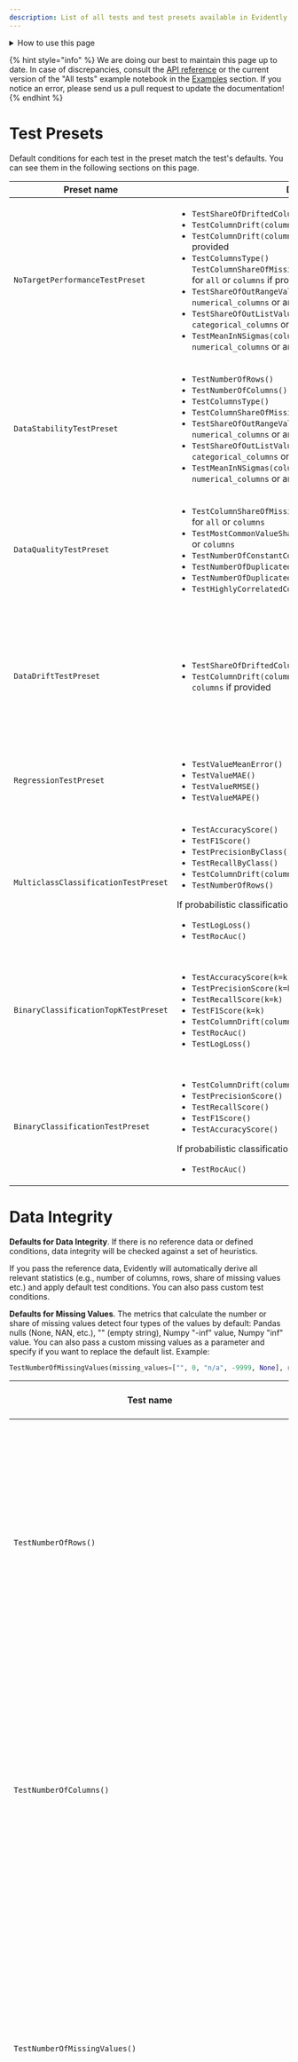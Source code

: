 ```yaml
---
description: List of all tests and test presets available in Evidently.
---
```


<details>

<summary>How to use this page</summary>
 
This is a reference page that helps quickly see all the tests and test presets available in the library, and their parameters. 

We organize the tests into logical groups, e.g. Data Quality, Data Integrity, Regression, etc. You can use the menu on the right to navigate the sections.
 
Note that these groups do not match the presets with the same name, e.g., there are more Data Quality tests below than in the `DataQualityTestPreset`. You can use this reference page to discover additional tests to include in your custom test suite.

# How to read the tables

* **Name**: the name of an individual test or preset.  
* **Description**: plain text explanation of the test, or the contents of the preset. For tests, we specify whether it applies to the whole dataset or individual columns.
* **Parameters**: required and optional parameters for the test or test preset. 
  * Required parameters are necessary to for calculations, e.g. a column name for a column-level test.
  * Optional parameters modify how the underlying metric is calculated, e.g. which statistical test or correlation method is used.
  * *Test condition parameters* help set the conditions (e.g. equal, not equal, greater than, etc.) that define the expectations from the test output. If the condition is violated, the test returns a fail. Here you can see the complete list of the [standard condition parameteres](../tests-and-reports/run-tests.md#available-parameters). They apply to most of the tests, and are optional.
* **Default tests condition**: test conditions that apply if you do not set a custom сondition. 
  * With reference: the test conditions that apply when you pass a reference dataset and Evidently can derive expectations from it. 
  * No reference: the test conditions that apply if you do not provide the reference. They are based on heuristics.
 
**Test visualizations**. Each test also includes a default render. If you want to see the visualization, navigate to the [example notebooks](../get-started/examples.md) and run the notebook with all metrics or with all tests and test presets.
</details>

{% hint style="info" %} 
We are doing our best to maintain this page up to date. In case of discrepancies, consult the [API reference](https://docs.evidentlyai.com/reference/api-reference) or the current version of the "All tests" example notebook in the [Examples](../get-started/examples.md) section. If you notice an error, please send us a pull request to update the documentation! 
{% endhint %}

# Test Presets

Default conditions for each test in the preset match the test's defaults. You can see them in the following sections on this page.

| Preset name | Description | Parameters |
|---|---|---|
| `NoTargetPerformanceTestPreset` |<ul><li> `TestShareOfDriftedColumns()`</li><li>`TestColumnDrift(column_name=prediction)`</li><li>`TestColumnDrift(column_name=column_name)` for `сolumns` if provided </li><li>`TestColumnsType()`<br>`TestColumnShareOfMissingValuest(column_name=column_name)` for `all` or `сolumns` if provided </li><li>`TestShareOfOutRangeValues(column_name=column_name)` for all `numerical_columns` or among `columns` if provided</li><li>`TestShareOfOutListValues(column_name=column_name)` for all `categorical_columns` or among `columns` if provided</li><li>`TestMeanInNSigmas(column_name=column_name, n=2)` for all `numerical_columns` or among `columns` if provided </li></ul>| **Optional**:<ul><li>`columns`</li><li>`stattest`</li><li>`cat_stattest`</li><li>`num_stattest`</li><li>`per_column_stattest`</li><li>`stattest_threshold`</li><li>`cat_stattest_threshold`</li><li>`num_stattest_threshold`</li><li>`per_column_stattest_threshold`</li><li>`drift_share`</li></ul>. [How to set data drift parameters](../customization/options-for-statistical-tests.md).|
| `DataStabilityTestPreset`| <ul><li>`TestNumberOfRows()`</li><li>`TestNumberOfColumns()`</li><li>`TestColumnsType()`</li><li>`TestColumnShareOfMissingValues()`</li><li>`TestShareOfOutRangeValues(column_name=column_name)` for all `numerical_columns` or among `columns` if provided</li><li>`TestShareOfOutListValues(column_name=column_name)` for all `categorical_columns` or among `columns` if provided</li><li>`TestMeanInNSigmas(column_name=column_name, n=2)` for all `numerical_columns` or among `columns` if provided </li></ul>| **Optional**:<ul><li>`columns`</li></ul> |
| `DataQualityTestPreset` | <ul><li>`TestColumnShareOfMissingValues(column_name=column_name)` for `all` or `columns` </li><li>`TestMostCommonValueShare(column_name=column_name)` for `all` or `columns`</li><li>`TestNumberOfConstantColumns()`</li><li>`TestNumberOfDuplicatedColumns()`</li><li>`TestNumberOfDuplicatedRows()`</li><li>`TestHighlyCorrelatedColumns()`</li></ul>| **Optional:**<ul><li>`columns`</li></ul> |
| `DataDriftTestPreset` | <ul><li>`TestShareOfDriftedColumns()`</li><li>`TestColumnDrift(column_name=column_name)` for `all` or `сolumns` if provided </li></ul> | **Optional**:<ul><li>`columns`</li><li>`stattest`</li><li>`cat_stattest`</li><li>`num_stattest`</li><li>`per_column_stattest`</li><li>`stattest_threshold`</li><li>`cat_stattest_threshold`</li><li>`num_stattest_threshold`</li><li>`per_column_stattest_threshold`</li></ul>[How to set data drift parameters](../customization/options-for-statistical-tests.md). |
| `RegressionTestPreset` | <ul><li>`TestValueMeanError()`</li><li>`TestValueMAE()`</li><li>`TestValueRMSE()`</li><li>`TestValueMAPE()`</li></ul> | N/A |
| `MulticlassClassificationTestPreset` | <ul><li>`TestAccuracyScore()`</li><li>`TestF1Score()`</li><li>`TestPrecisionByClass()`</li><li>`TestRecallByClass()`</li><li>`TestColumnDrift(column_name=target)`</li><li>`TestNumberOfRows()`</li></ul>If probabilistic classification, also: <ul><li>`TestLogLoss()`</li><li>`TestRocAuc()`</li></ul>| **Optional**:<ul><li>`stattest`</li><li>`stattest_threshold`</li></ul> [How to set data drift parameters](../customization/options-for-statistical-tests.md).  |
| `BinaryClassificationTopKTestPreset` | <ul><li>`TestAccuracyScore(k=k)`</li><li>`TestPrecisionScore(k=k)`</li><li>`TestRecallScore(k=k)`</li><li>`TestF1Score(k=k)`</li><li>`TestColumnDrift(column_name=target)`</li><li>`TestRocAuc()`</li><li>`TestLogLoss()`</li></ul> |**Required**:<ul><li>`k`</li></ul>**Optional**:<ul><li>`stattest`</li><li>`stattest_threshold`</li><li>`probas_threshold`</li></ul> [How to set data drift parameters](../customization/options-for-statistical-tests.md). |
| `BinaryClassificationTestPreset` | <ul><li>`TestColumnDrift(column_name=target)`</li><li>`TestPrecisionScore()`</li><li>`TestRecallScore()`</li><li>`TestF1Score()`</li><li>`TestAccuracyScore()`</li></ul>If probabilistic classification, also:<ul><li>`TestRocAuc()`</li></ul> | **Optional**:<ul><li>`stattest`</li><li>`stattest_threshold`</li><li>`probas_threshold`</li></ul> [How to set data drift parameters](../customization/options-for-statistical-tests.md)|

# Data Integrity

**Defaults for Data Integrity**. If there is no reference data or defined conditions, data integrity will be checked against a set of heuristics. 

If you pass the reference data, Evidently will automatically derive all relevant statistics (e.g., number of columns, rows, share of missing values etc.) and apply default test conditions. You can also pass custom test conditions.  

**Defaults for Missing Values**. The metrics that calculate the number or share of missing values detect four types of the values by default: Pandas nulls (None, NAN, etc.), "" (empty string), Numpy "-inf" value, Numpy "inf" value. You can also pass a custom missing values as a parameter and specify if you want to replace the default list. Example:

```python
TestNumberOfMissingValues(missing_values=["", 0, "n/a", -9999, None], replace=True)
```

| Test name  | Description | Parameters | Default test condition | 
|---|---|---|---|
| `TestNumberOfRows()` | Dataset-level. <br><br> Tests the number of rows against the reference or a defined condition.|  **Required**:<br> N/A <br><br> **Optional**:<br> N/A <br><br>**Test conditions**: <ul><li>*standard parameters*</li></ul>| Expects +/-10% or >30.<br><br>**With reference**: the test fails if the number of rows differs by over 10% from the reference. <br><br>**No reference**: the test fails if the number of rows is <= 30.|
| `TestNumberOfColumns()` | Dataset-level. <br><br> Tests the number of columns against the reference or a defined condition. | **Required**:<br> N/A <br><br> **Optional**:<br> N/A <br><br>**Test conditions**: <ul><li>*standard parameters*</li></ul>| Expects the same or non-zero.<br><br>**With reference**: the test fails if the number of columns differs from the reference. <br><br>**No reference**: the test fails if the number of columns is 0.|
| `TestNumberOfMissingValues()` | Dataset-level. <br><br> Tests the number of missing values in the dataset against the reference or a defined condition.|**Required**:<br> N/A <br><br> **Optional**: <ul><li>`missing_values = [], replace = True/False` (default = default list)</li></ul> **Test conditions**: <ul><li>*standard parameters*</li></ul>| Expects up to +10% or 0. <br><br>**With reference**: the test fails if the share of missing values is over 10% higher than in reference. <br><br>**No reference**: the test fails if the dataset contains missing values.|
| `TestShareOfMissingValues()`| Dataset-level. <br><br> Tests the share of missing values in the dataset against the reference or a defined condition.|**Required**:<br> N/A <br><br> **Optional**: <ul><li>`missing_values = [], replace = True/False` (default = default list)</li></ul>**Test conditions**: <ul><li>*standard parameters*</li></ul> | Expects up to +10% or 0. <br><br>**With reference**: the test fails if the share of missing values is over 10% higher than in reference.<br><br>**No reference**:  the test fails if the dataset contains missing values.|
| `TestNumberOfColumnsWithMissingValues()`| Dataset-level. <br><br>Tests the number of columns that contain missing values in the dataset against the reference or a defined condition.|**Required**:<br> N/A <br><br> **Optional**: <ul><li>`missing_values = [], replace = True/False` (default = default list)</li></ul>**Test conditions**: <ul><li>*standard parameters*</li></ul> | Expects <= or 0. <br><br>**With reference**: the test fails if the number of columns with missing values is higher than in reference.  <br>**No reference**: the test fails if the dataset contains columns with missing values.|
| `TestShareOfColumnsWithMissingValues()` | Dataset-level. <br><br> Tests the share of columns that contain missing values in the dataset against the reference or a defined condition.| **Required**:<br> N/A <br><br> **Optional**: <ul><li>`missing_values = [], replace = True/False` (default = default list)</li></ul>**Test conditions**: <ul><li>*standard parameters*</li></ul> | Expects <= or 0. <br><br>**With reference**: the test fails if the share of columns with missing values is higher than in reference.  <br><br>**No reference**: the test fails if the dataset contains columns with missing values.|
| `TestNumberOfRowsWithMissingValues()` | Dataset-level. <br><br> Tests the number of rows that contain missing values against the reference or a defined condition. | **Required**:<br>N/A<br><br>**Optional**:<ul><li>`missing_values = [], replace = True/False` (default = default list)</li></ul> **Test conditions** <ul><li>*standard parameters*</li></ul>| Expects up to +10% or 0.<br><br>**With reference**: the test fails if the share of rows with missing values is over 10% higher than in reference. <br><br>**No reference**: the test fails if the dataset contains rows with missing values.|
| `TestShareOfRowsWithMissingValues()` | Dataset-level. <br><br> Tests the share of rows that contain missing values against the reference or a defined condition. | **Required**:<br>N/A<br><br>**Optional**:<ul><li>`missing_values = [], replace = True/False` (default = default list)</li></ul>**Test conditions** <ul><li>*standard parameters*</li></ul>| Expects up to +10% or 0.<br><br>**With reference**: the test fails if the share of rows with missing values is over 10% higher than in reference. <br><br>**No reference**: the test fails if the dataset contains rows with missing values.|
| `TestNumberOfDifferentMissingValues()`| Dataset-level. <br><br> Tests the number of differently encoded missing values in the dataset against the reference or a defined condition. Detects 4 types of missing values by default and/or values from a user list. | **Required**:<br>N/A<br><br>**Optional**:<ul><li>`missing_values: list <br>replace: bool = True`(default = default list)</li></ul> **Test conditions** <ul><li>*standard parameters*</li></ul> | Expects <= or none.<br><br>**With reference**: the test fails if the current dataset has more types of missing values. <br><br>**No reference**: the test fails if the current dataset contains missing values. 
| `TestNumberOfConstantColumns()` | Dataset-level. <br><br> Tests the number of columns with all constant values against reference or a defined condition. |**Required**:<br> N/A <br><br> **Optional**:<br> N/A <br><br>**Test conditions**: <ul><li>*standard parameters*</li></ul>| Expects =< or none.<br><br>**With reference**: the test fails if the number of constant columns is higher than in the reference.<br><br>**No reference**: the test fails if there is at least one constant column.|
| `TestNumberOfEmptyRows()` | Dataset-level. <br><br> Tests the number of empty rows against reference or a defined condition. |**Required**:<br> N/A <br><br> **Optional**:<br> N/A <br><br>**Test conditions**: <ul><li>*standard parameters*</li></ul>| Expects +/- 10% or none.<br><br>**With reference**: the test fails if the share of empty rows is over 10% higher or lower than in the reference.<br><br>**No reference**: the test fails if there is at least one empty row.|
| `TestNumberOfEmptyColumns()` | Dataset-level. <br><br> Tests the number of empty columns against reference or a defined condition.|**Required**:<br> N/A <br><br> **Optional**:<br> N/A <br><br>**Test conditions**: <ul><li>*standard parameters*</li></ul>| Expects =< or none.<br><br>**With reference**: the test fails if the number of empty columns is higher than in the reference.<br><br>**No reference**: the test fails if there is at least one empty column.|
| `TestNumberOfDuplicatedRows()` | Dataset-level. <br><br> Tests the number of duplicate rows against reference or a defined condition. |**Required**:<br> N/A <br><br> **Optional**:<br> N/A <br><br>**Test conditions**: <ul><li>*standard parameters*</li></ul>| Expects +/- 10% or none.<br><br>**With reference**: the test fails if the share of duplicate rows is over 10% higher or lower than in the reference.<br><br>**No reference**: the test fails if there is at least one duplicate row. |
| `TestNumberOfDuplicatedColumns()` | Dataset-level. <br><br> Tests the number of duplicate columns against reference or a defined condition. |**Required**:<br> N/A <br><br> **Optional**:<br> N/A <br><br>**Test conditions**: <ul><li>*standard parameters*</li></ul>| Expects =< or none.<br><br>**With reference**: the test fails if the number of duplicate columns is higher than in the reference.<br><br>**No reference**: the test fails if there is at least one duplicate column.|
| `TestColumnsType()`| Dataset-level. <br><br> Tests the types of all columns against the reference.| **Required**:<br> N/A <br><br> **Optional**:<br> `columns_type: dict` <br><br>**Test conditions**:<br> N/A | Expects types to match.<br><br>**With reference**: the test fails if at least one column type does not match. <br>**No reference**: N/A |
| `TestColumnNumberOfMissingValues(column_name='name')`| Column-level. <br><br> Tests the number of missing values in a given column against the reference or a defined condition.| **Required**:<ul><li>`column_name`</li></ul>**Optional**:<ul><li>`missing_values = [], replace = True/False` (default = default list)</li></ul> **Test conditions** <ul><li>*standard parameters*</li></ul> | Expects up to 10% or none.<br><br>**With reference**: the test fails if the share of missing values in a column is over 10% higher than in reference. <br><br>**No reference**: the test fails if the column contains missing values.|
| `TestColumnShareOfMissingValues(column_name='name')`| Column-level. <br><br> Tests the share of missing values in a given column against the reference or a defined condition.| **Required**:<ul><li>`column_name`</li></ul>**Optional**:<ul><li>`missing_values = [], replace = True/False` (default = default list)</li></ul>**Test conditions** <ul><li>*standard parameters*</li></ul> | Expects up to 10% or none.<br><br>**With reference**: the test fails if the share of missing values in a column is over 10% higher than in reference. <br>**No reference**: the test fails if the column contains missing values.|
| `TestColumnNumberOfDifferentMissingValues(column_name='name')`| Column-level. <br><br> Tests the number of differently encoded missing values in the column against reference or a defined condition. Detects 4 types of missing values by default and/or values from a user list. | **Required**:<ul><li>`column_name`</li></ul>**Optional**:<ul><li>`missing_values = [], replace = True/False` (default = default list)</li></ul> **Test conditions**: <ul><li>*standard parameters*</li></ul>| Expects <= or none.<br><br>**With reference**: the test fails if the current column has more types of missing values. <br><br>**No reference**: The test fails if the column contains missing values.|
| `TestColumnAllConstantValues(column_name='name')` | Column-level. <br><br> Tests if all the values in a given column are constant.|**Required**: <ul><li>`column_name`</li></ul>**Optional**:<br> N/A<br><br>**Test conditions**: <br> N/A| Expects non-constant.<br><br>The test fails if all values in a given column are constant.|
| `TestColumnAllUniqueValues(column_name='name')` | Column-level. <br><br> Tests if all the values in a given column are unique.| **Required**: <ul><li>`column_name`</li></ul>**Optional**:<br> N/A<br><br>**Test conditions**:<br> N/A | Expects all unique (e.g., IDs).<br><br>The test fails if at least one value in a given column is not unique.|
| `TestColumnRegExp(column_name='name, reg_exp='^[0..9]')` | Column-level. <br><br> Tests the number of values in a column that do not match a defined regular expression, against reference or a defined condition. |**Required**: <ul><li>`column_name`</li><li>`reg_exp`</li></ul>**Optional**:<br>N/A<br><br>**Test conditions**:<ul><li>*standard parameters* </li></ul>| **With reference**: the test fails if the share of values that match a regular expression is over 10% higher or lower than in the reference.<br><br>**No reference**: the test fails if at least one of the values does not match a regular expression. |

# Data Quality

**Defaults for data quality**. If there is no reference data or defined conditions, data quality will be checked against a set of heuristics. 

If you pass the reference data, Evidently will automatically derive all relevant statistics (e.g., min value, max value, value range, value list, etc.) and apply default test conditions. You can also pass custom test conditions.  

| Test name  | Description | Parameters | Default test conditions | 
|---|---|---|---|
| `TestConflictTarget()`| Dataset-level. <br><br> Tests if there are conflicts in the target (instances where a different label is assigned for an identical input). | N/A | Expects no conflicts in the target (with or without reference). |
| `TestConflictPrediction()`| Dataset-level. <br><br> Tests if there are conflicts in the prediction (instances where a different prediction is made for an identical input). | N/A | Expects no conflicts in the target (with or without reference). |
| `TestTargetPredictionCorrelation()` | Dataset-level. <br><br> Tests the strength of correlation between the target and prediction.| **Required**:<br>N/A<br><br> **Optional:**  <ul><li>`method` (default = `pearson`, available = `pearson`, `spearman`, `kendall`, `cramer_v`)</li></ul> **Test conditions**: <ul><li>*standard parameters*</li></ul> | Expects +/- 0.25 in correlation strength, or > 0. <br><br>**With reference**: the test fails if there is a 0.25+ change in the correlation strength between target and prediction.<br><br>**No reference**: the test fails if the correlation between target and prediction <=0 |
| `TestHighlyCorrelatedColumns()`| Dataset-level. <br><br> Tests the strongest correlation between a pair of features, against reference or a defined condition. <br> | **Required**:<br>N/A<br><br> **Optional:**  <ul><li>`method` (default = `pearson`, available = `pearson`, `spearman`, `kendall`, `cramer_v`)</li></ul> **Test conditions**: <ul><li>*standard parameters*</li></ul>| Expects +/- 10% in max correlation strength, or < 0.9.<br><br>**With reference**: the test fails if there is a 10%+ change in the correlation strength for the most correlated feature pair.<br><br> **No reference**: the test fails if there is at least one pair of features with the correlation >= 0.9 |
| `TestTargetFeaturesCorrelations()`| Dataset-level. <br><br> Tests if any of the features is highly correlated with the target. <br>Example use: to detect target leak. |  **Required**:<br>N/A<br><br> **Optional:**  <ul><li>'`method` (default = `pearson`, available = `pearson`, `spearman`, `kendall`, `cramer_v`)</li></ul> **Test conditions**: <ul><li>*standard parameters*</li></ul> | Expects +/- 10% in max correlation strength, or < 0.9.<br><br>**With reference**: the test fails if there is a 10%+ change in the correlation strength for the feature most correlated with the target.<br><br>**No reference**: the test fails if at least one feature is correlated with the target >= 0.9 |
| `TestPredictionFeaturesCorrelations()`| Dataset-level. <br><br> Tests if any of the features is highly correlated with the prediction <br>Example use: to detect when predictions rely on a single feature. | **Required**:<br>N/A<br><br> **Optional:**  <ul><li>`method` (default = `pearson`, available = `pearson`, `spearman`, `kendall`, `cramer_v`)</li></ul> **Test conditions**: <ul><li>*standard parameters*</li></ul>| Expects +/- 10% in max correlation strength, or < 0.9.<br><br>**With reference**: the test fails if there is a 10%+ change in the correlation strength for the feature most correlated with the prediction.<br><br>**No reference**: the test fails if at least one feature is correlated with the prediction >= 0.9 |
| `TestCorrelationChanges()` | Dataset-level. <br><br> Tests the number of correlation violations (significant change in the correlation strength between the two features).|  **Required**:<br>N/A<br><br> **Optional:**  <ul><li>`method` (default = `pearson`, available = `pearson`, `spearman`, `kendall`, `cramer_v`)</li><li>`corr_diff` (default = 0.25) </li></ul> **Test conditions**: <ul><li>*standard parameters*</li></ul>| Expects none.<br><br>**With reference**: the test fails if at least 1 correlation violation is detected. <br><br>**No reference**: N/A |
| `TestColumnValueMin(column_name='num-column')` | Column-level. <br><br> Tests the minimum value of a given numerical column against reference or a defined condition. |  **Required**:<ul><li>`column_name`</li></ul> **Optional:** N/A <br><br> **Test conditions**: <ul><li>*standard parameters*</li></ul> | Expects not lower.<br><br>**With reference**: the test fails if the minimum value is lower than in the reference.<br><br>**No reference**: N/A |
| `TestColumnValueMax(column_name='num-column')` | Column-level. <br><br> Tests the maximum value of a given numerical column against reference or a defined condition. |   **Required**:<ul><li>`column_name`</li></ul> **Optional:** N/A <br><br> **Test conditions**: <ul><li>*standard parameters*</li></ul> | Expects not higher.<br><br>**With reference**: the test fails if the maximum value is higher than in the reference.<br><br>**No reference**: N/A |
| `TestColumnValueMean(column_name='num-column')` | Column-level. <br><br> Tests the mean value of a given numerical column against reference or a defined condition. |   **Required**:<ul><li>`column_name`</li></ul> **Optional:**<br> N/A <br><br> **Test conditions**: <ul><li>*standard parameters*</li></ul> | Expects +/-10%.<br><br>**With reference**: the test fails if the mean value is different by more than 10%.<br><br>**No reference**: N/A |
| `TestColumnValueMedian(column_name='num-column')` | Column-level. <br><br> Tests the median value of a given numerical column against reference or a defined condition. |   **Required**:<ul><li>`column_name`</li></ul> **Optional:**<br> N/A <br><br> **Test conditions**: <ul><li>*standard parameters*</li></ul> | Expects +/-10%.<br><br>**With reference**: the test fails if the median value is different by more than 10%.<br><br>**No reference**: N/A |
| `TestColumnValueStd(column_name='num-column')`<br>| Column-level. <br><br> Tests the standard deviation of a given numerical column against reference or a defined condition. |   **Required**:<ul><li>`column_name`</li></ul> **Optional:**<br> N/A <br><br> **Test conditions**: <ul><li>*standard parameters*</li></ul> | Expects +/-10%.<br><br>**With reference**: the test fails if the standard deviation is different by more than 10%.<br><br>**No reference**: N/A |
| `TestNumberOfUniqueValues(column_name='name')`<br>    | Column-level. <br><br> Tests the number of unique values in a given column against reference or a defined condition. |   **Required**:<ul><li>`column_name`</li></ul> **Optional:**<br> N/A <br><br> **Test conditions**: <ul><li>*standard parameters*</li></ul> | Expects +/-10%.<br><br>**With reference**: the test fails if the share of unique values is different by more than 10%.<br><br>**No reference**: N/A |
| `TestUniqueValuesShare(column_name=name')` | Column-level. <br><br> Tests the share of unique values in a given column against reference or a defined condition.  |   **Required**:<ul><li>`column_name`</li></ul> **Optional:**<br> N/A <br><br> **Test conditions**: <ul><li>*standard parameters*</li></ul> | Expects +/-10%.<br><br>**With reference**: the test fails if the share of unique values is different by more than 10%.<br><br>**No reference**: N/A |
| `TestMostCommonValueShare(column_name='name')` | Column-level. <br><br> Tests the share of the most common value in a given column against reference or a defined condition. |   **Required**:<ul><li>`column_name`</li></ul> **Optional:**<br> N/A <br><br> **Test conditions**: <ul><li>*standard parameters*</li></ul> | Expects +/-10%.<br><br>**With reference**: the test fails if the share of the most common value is different by more than 10% from the reference.<br><br>**No reference**: the test fails if the share of the most common value is >= 80%. |
| `TestMeanInNSigmas(column_name='num-column')` | Column-level. <br><br> Tests if the mean value in a given numerical column is within the expected range , defined in standard deviations. This test requires reference. | **Required**:<ul><li>`column_name`</li></ul> **Optional:** <ul><li>`n_sigmas`</li></ul> | Expects +/- 2 std dev.<br><br>**With reference**: the test fails if the current mean value is out of the +/- 2 std dev interval from the reference mean value. <br><br>**No reference**: N/A |
| `TestValueRange(column_name='num_column')` | Column-level. <br><br> Tests if a numerical column contains values out of the min-max range. |  **Required**:<ul><li>`column_name`</li></ul> **Optional:** <ul><li>`left`</li><li>`right`</li></ul> **Test conditions**:<br>N/A | Expects all values to be in range.<br><br>**With reference**: the test fails if the column contains values out of the min-max range as seen in the reference. <br><br>**No reference**: N/A |
| `TestShareOfOutRangeValues(column_name='num_column')`| Column-level. <br><br> Tests the share of values out of the min-max range against reference or a defined condition. | **Required**:<ul><li>`column_name`</li></ul> **Optional:** <ul><li>`left`</li><li>`right`</li></ul> **Test conditions**: <ul><li>*standard parameters*</li></ul>|| Expects all values to be in range.<br><br>  | Expects all values to be in range.<br><br>**With reference**: the test fails if at least 1 value is out of range (as seen in reference).<br><br>**No reference**: N/A |
| `TestNumberOfOutRangeValues(column_name='num_column')` | Column-level. <br><br> Tests the number of values out of the min-max range against reference or a defined condition. | **Required**:<ul><li>`column_name`</li></ul> **Optional:** <ul><li>`left`</li><li>`right`</li></ul> **Test conditions**: <ul><li>*standard parameters*</li></ul>|| Expects all values to be in range.<br><br>**With reference**: the test fails if at least 1 value is out of range (as seen in reference). <br><br>**No reference**: N/A |
| TestValueList(column_name='cat_column')   | Column-level. <br><br> Tests if a categorical column contains values out of the list.  |  **Required**:<ul><li>`column_name`</li></ul> **Optional:** <ul><li>`values: List[str]`</li></ul> **Test conditions**:<br>N/A| Expects all values to be in the list.<br><br>**With reference**: the test fails if the column contains values out of the list (as seen in reference). <br><br>**No reference**: N/A |
| `TestNumberOfOutListValues(column_name='cat_column')`| Column-level. <br><br> Tests the number of values in a given column that are out of list, against reference or a defined condition. | **Required**:<ul><li>`column_name`</li></ul> **Optional:** <ul><li>`values: List[str]`</li></ul> **Test conditions**: <ul><li>*standard parameters*</li></ul> | Expects all values to be in the list. <br><br>**With reference**: the test fails if the column contains values out of the list (as seen in reference). <br><br>**No reference**: N/A |
| `TestShareOfOutListValues(column_name='cat_column')`| Column-level. <br><br> Tests the share of values in a given column that are out of list against reference or a defined condition. |  **Required**:<ul><li>`column_name`</li></ul> **Optional:** <ul><li>`values: List[str]`</li></ul> **Test conditions**: <ul><li>*standard parameters*</li></ul> | Expects all values to be in the list. <br><br>**With reference**: the test fails if the column contains values out of the list (as seen in reference). <br>**No reference**: N/A |
|`TestColumnQuantile(column_name='num_column', quantile=0.25)` | Column-level. <br><br> Computes a quantile value and compares it to the reference or against a defined condition. |  **Required**:<ul><li>`column_name`</li><li>`quantile`</li></ul> **Optional:** N/A <br><br> **Test conditions**: <ul><li>*standard parameters*</li></ul> | Expects +/-10%.<br><br>**With reference**: the test fails if the quantile value is over 10% higher or lower. <br><br>**No reference**: N/A |

# Data Drift

**Defaults for Data Drift**. By default, all data drift tests use the Evidently [drift detection logic](data-drift-algorithm.md) that selects a different statistical test or metric based on feature type and volume. You always need a reference dataset.

To modify the logic or select a different test, you should set [data drift parameters](../customization/options-for-statistical-tests.md). 

| Test name | Description | Parameters | Default test conditions | 
|---|---|---|---|
| `TestNumberOfDriftedColumns()` | Dataset-level. <br><br> Compares the distribution of each column in the current dataset to the reference and tests the number of drifting features against a defined condition.| **Required**:<br>N/A<br><br>**Optional:**<ul><li>`сolumns`</li><li>`stattest`(default=automated selection)</li><li>`cat_stattest`</li><li>`num_stattest`</li><li>`per_column_stattest`</li><li>`stattest_threshold`(default=test default)</li><li>`cat_stattest_threshold`</li><li>`num_stattest_threshold`</li><li>`per_column_stattest_threshold`</li></ul>**Test conditions**:<ul><li>*standard parameters*</li></ul> | Expects =< ⅓ features to drift.<br><br>**With reference:** If > 1/3 of features drifted, the test fails.<br><br>**No reference:** N/A |
| `TestShareOfDriftedColumns()` | Dataset-level. <br><br> Compares the distribution of each column in the current dataset to the reference and tests the share of drifting features against a defined condition.| **Required**:<br>N/A<br><br>**Optional:**<ul><li>`сolumns`</li><li>`stattest`(default=automated selection)</li><li>`cat_stattest`</li><li>`num_stattest`</li><li>`per_column_stattest`</li><li>`stattest_threshold`(default=test default)</li><li>`cat_stattest_threshold`</li><li>`num_stattest_threshold`</li><li>`per_column_stattest_threshold`</li></ul>**Test conditions**:<ul><li>*standard parameters*</li></ul> | Expects =< ⅓ features to drift.<br><br>**With reference:** If > 1/3 of features drifted, the test fails.<br><br>**No reference:** N/A  |
| `TestColumnDrift(column_name='name')`| Column-level. <br><br> Tests if there is a distribution shift in a given column compared to the reference.| **Required**: <ul><li>column_name</ul></li> **Optional**:<ul><li>`stattest`(default=automated selection)</li><li>`stattest_threshold`(default=test default)</li></ul>| Expects no drift.<br><br>**With reference:** the test fails if the distribution drift is detected in a given column.<br><br>**No reference:** N/A |

# Regression

**Defaults for Regression tests**: if there is no reference data or defined conditions, Evidently will compare the model performance to a dummy model that predicts the optimal constant (varies by the metric). 

You can also pass the reference dataset and run the test with default conditions, or define custom test conditions.

| Test name  | Description | Parameters | Default test conditions |  
|---|---|---|---|
| `TestValueMAE()`<br> | Dataset-level. <br><br> Computes the Mean Absolute Error (MAE) and compares it to the reference or against a defined condition.  | **Required**:<br>N/A<br><br> **Optional:**<br>N/A<br><br>**Test conditions**: <ul><li>*standard parameters*</li></ul>  | Expects +/-10% or better than a dummy model.<br><br>**With reference**: if MAE is higher or lower by over 10%, the test fails. <br><br>**No reference**: the test fails if the MAE value is higher than the MAE of the dummy model that predicts the optimal constant (median of the target value). |
| `TestValueRMSE()` | Dataset-level. Computes the Root Mean Square Error (RMSE) and compares it to the reference or against a defined condition. |**Required**:<br>N/A<br><br> **Optional**:<br>N/A<br><br> **Test conditions** <ul><li>*standard parameters*</li></ul>| Expects +/-10% or better than a dummy model.<br><br>**With reference**: if RMSE is higher or lower by over 10%, the test fails.<br><br>**No reference**: the test fails if the RMSE value is higher than the RMSE of the dummy model that predicts the optimal constant (mean of the target value). |
| `TestValueMeanError()`<br>| Dataset-level. <br><br> Computes the Mean Error (ME) and tests if it is near zero or compares it against a defined condition. | **Required**:<br>N/A<br><br> **Optional**:<br>N/A<br><br> **Test conditions** <ul><li>*standard parameters*</li></ul>| Expects the Mean Error to be near zero.<br><br>**With/without reference**: the test fails if the Mean Error is skewed and the condition is violated. <br>Condition: eq = approx(absolute=0.1\*error_std)<br>error_std  =  (curr_true - curr_preds).std() |
| `TestValueMAPE()` | Dataset-level. <br><br> Computes the Mean Absolute Percentage Error (MAPE) and compares it to the reference or against a defined condition. | **Required**:<br>N/A<br><br> **Optional:**<br>N/A<br><br>**Test conditions**: <ul><li>*standard parameters*</li></ul> | Expects +/-10% or better than a dummy model.<br><br>**With reference**: if MAPE is higher or lower by over 10%, the test fails.<br><br>**No reference**: the test fails if the MAPE value is higher than the MAPE of the dummy model that predicts the optimal constant (weighted median of the target value). |
| `TestValueAbsMaxError()` | Dataset-level. <br><br> Computes the absolute maximum error and compares it to the reference or against a defined condition.| **Required**:<br>N/A<br><br> **Optional:**<br>N/A<br><br>**Test conditions**: <ul><li>*standard parameters*</li></ul>| Expects +/-10% or better than a dummy model.<br><br>**With reference**: if the absolute maximum error is higher or lower by over 10%, the test fails. <br><br>**No reference**: the test fails if the absolute maximum error is higher than the absolute maximum error of the dummy model that predicts the optimal constant (median of the target value). |
| `TestValueR2Score()` | Dataset-level. <br><br> Computes the R2 Score (coefficient of determination) and compares it to the reference or against a defined condition. | **Required**:<br>N/A<br><br> **Optional:**<br>N/A<br><br>**Test conditions**: <ul><li>*standard parameters*</li></ul> | Expects +/-10% or > 0.<br><br>**With reference**: if R2 is higher or lower by over 10%, the test fails.<br><br>**No reference**: the test fails if the R2 value is =< 0. |

# Classification

You can apply the tests for non-probabilistic, probabilistic classification, and ranking. The underlying metrics will be calculated slightly differently depending on the provided inputs: only labels, probabilities, decision threshold, and/or K (to compute, e.g., precision@K). 

**Defaults for Classification tests**. If there is no reference data or defined conditions, Evidently will compare the model performance to a dummy model. It is based on a set of heuristics to verify that the quality is better than random.

You can also pass the reference dataset and run the test with default conditions, or define custom test conditions.

| Test name | Description | Parameters | Default test conditions | 
|---|---|---|---|
| `TestAccuracyScore()`| Dataset-level. <br><br>Computes the Accuracy and compares it to the reference or against a defined condition. | **Required**:<br>N/A<br><br> **Optional**:<ul><li>`threshold_probas`(default for classification = None; default for probabilistic classification = 0.5)</li><li>`k`</li></ul> **Test conditions**:<ul><li>*standard parameters*</li></ul> | Expects +/-20% or better than a dummy model.<br><br>**With reference**: if the Accuracy is over 20% higher or lower, the test fails.<br><br>**No reference**: if the Accuracy is lower than the Accuracy of the dummy model, the test fails.|
| `TestPrecisionScore()`| Dataset-level. <br><br> Computes the Precision and compares it to the reference or against a defined condition. | **Required**:<br>N/A<br><br> **Optional**:<ul><li>`threshold_probas`(default for classification = None; default for probabilistic classification = 0.5)</li><li>`k`</li></ul> **Test conditions**: <ul><li>*standard parameters*</li></ul>| Expects +/-20% or better than a dummy model.<br><br>**With reference**: if the Precision is over 20% higher or lower, the test fails.<br><br>**No reference**: if the Precision is lower than the Precision of the dummy mode, the test fails.|
| `TestRecallScore()`| Dataset-level. <br><br> Computes the Recall and compares it to the reference or against a defined condition. | **Required**:<br>N/A<br><br> **Optional**:<ul><li>`threshold_probas`(default for classification = None; default for probabilistic classification = 0.5)</li><li>`k`</li></ul> **Test conditions**: <ul><li>*standard parameters*</li></ul> | Expects +/-20% or better than a dummy model.<br><br>**With reference**: if the Recall is over 20% higher or lower, the test fails.<br><br>**No reference**: if the Recall is lower than the Recall of the dummy model, the test fails.  |
| `TestF1Score()`| Dataset-level. <br><br> Computes the F1 score and compares it to the reference or against a defined condition. | **Required**:<br>N/A<br><br> **Optional**:<ul><li>`threshold_probas`(default for classification = None; default for probabilistic classification = 0.5)</li><li>`k`</li></ul> **Test conditions**: <ul><li>*standard parameters*</li></ul>| Expects +/-20% or better than a dummy model.<br><br>**With reference**: if the F1 is over 20% higher or lower, the test fails.<br><br>**No reference**: if the F1 is lower than the F1 of the dummy model, the test fails.|
| `TestPrecisionByClass(label='classN')` | Dataset-level. <br><br> Computes the Precision for the specified class and compares it to the reference or against a defined condition. | **Required**:<ul><li>`label`</li></ul> **Optional:**<ul><li>`probas_threshold`(default for classification = None; default for probabilistic classification = 0.5)</li><li>`k` (default = None)</li></ul> **Test conditions**: <ul><li>*standard parameters*</li></ul> | Expects +/-20% or better than a dummy model.<br><br>**With reference**: if the Precision is over 20% higher or lower, the test fails.<br><br>**No reference**: if the Precision is lower than the Precision of the dummy model, the test fails.|
| `TestRecallByClass(label='classN')` | Dataset-level. <br><br> Computes the Recall for the specified class and compares it to the reference or against a defined condition.| **Required**:<ul><li>`label`</li></ul> **Optional:**<ul><li>`probas_threshold`(default for classification = None; default for probabilistic classification = 0.5)</li><li>`k` (default = None)</li></ul>**Test conditions**: <ul><li>*standard parameters*</li></ul> | Expects +/-20% or better than a dummy model.<br><br>**With reference**: if the Recall is over 20% higher or lower, the test fails.<br><br>**No reference**: if the Recall is lower than the Recall of the dummy model, the test fails. |
|`TestF1ByClass(label='classN')` | Dataset-level. <br><br> Computes the F1 for the specified class and compares it to the reference or against a defined constraint. | **Required**:<ul><li>`label`</li></ul> **Optional:**<ul><li>`probas_threshold`(default for classification = None; default for probabilistic classification = 0.5)</li><li>`k` (default = None)</li></ul>**Test conditions**: <ul><li>*standard parameters*</li></ul> | Expects +/-20% or better than a dummy model.<br><br>**With reference**: the test fails if the F1 is over 20% higher or lower.<br><br>**No reference**: the test fails if the F1 is lower than the F1 of the dummy model.|
| `TestTPR()`| Dataset-level. <br><br> Computes the True Positive Rate and compares it to the reference or against a defined condition. | **Required**:<br>N/A<br><br> **Optional:**<ul><li>`probas_threshold`(default for classification = None; default for probabilistic classification = 0.5)</li><li>`k` (default = None)</li></ul>**Test conditions**: <ul><li>*standard parameters*</li></ul> | Expects +/-20% or better than a dummy model.<br><br>**With reference**: the test fails if the TPR is over 20% higher or lower.<br><br>**No reference**: the test fails if the TPR is lower than the TPR of the dummy model.|
| `TestTNR()`| Dataset-level. <br><br> Computes the True Negative Rate and compares it to the reference or against a defined condition. |**Required**:<br>N/A<br><br> **Optional:**<ul><li>`probas_threshold`(default for classification = None; default for probabilistic classification = 0.5)</li><li>`k` (default = None)</li></ul>**Test conditions**: <ul><li>*standard parameters*</li></ul>| Expects +/-20% or better than a dummy model.<br><br>**With reference**: the test fails if the TNR is over 20% higher or lower.<br><br>**No reference**: the test fails if the TNR is lower than the TNR of the dummy model. |
| `TestFPR()` | Dataset-level. <br><br> Computes the False Positive Rate and compares it to the reference or against a defined condition. | **Required**:<br>N/A<br><br> **Optional:**<ul><li>`probas_threshold`(default for classification = None; default for probabilistic classification = 0.5)</li><li>`k` (default = None)</li></ul>**Test conditions**: <ul><li>*standard parameters*</li></ul>| Expects +/-20% or better than a dummy model.<br><br>**With reference**: the test fails if the FPR is over 20% higher or lower.<br><br>**No reference**: the test fails if the FPR is higher than the FPR of the dummy model. |
| `TestFNR()`| Dataset-level. <br><br> Computes the False Negative Rate and compares it to the reference or against a defined condition. | **Required**:<br>N/A<br><br> **Optional:**<ul><li>`probas_threshold`(default for classification = None; default for probabilistic classification = 0.5)</li><li>`k` (default = None)</li></ul>**Test conditions**: <ul><li>*standard parameters*</li></ul>| Expects +/-20% or better than a dummy model.<br><br>**With reference**: the test fails if the FNR is over 20% higher or lower.<br><br>**No reference**: the test fails if the FNR is higher than the FNR of the dummy model. |
|  `TestRocAuc()`| Dataset-level. <br><br> Applies to probabilistic classification. <br><br>Computes the ROC AUC and compares it to the reference or against a defined condition. | **Required**:<br>N/A<br><br> **Optional:**<br>N/A<br><br>**Test conditions**: <ul><li>*standard parameters*</li></ul> | Expects +/-20% or > 0.5 <br><br>**With reference**: the test fails if the ROC AUC is over 20% higher or lower than in the reference.<br><br>**No reference**: the test fails if ROC AUC is <= 0.5. |
|  `TestLogLoss()` | Dataset-level. <br><br>Applies to probabilistic classification. <br><br> Computes the LogLoss and compares it to the reference or against a defined condition. | **Required**:<br>N/A<br><br> **Optional:**<br>N/A<br><br>**Test conditions**: <ul><li>*standard parameters*</li></ul> | Expects +/-20% or better than a dummy model.<br><br>**With reference**: the test fails if the LogLoss is over 20% higher or lower than in the reference. <br><br>**No reference**: the test fails if LogLoss is higher than the LogLoss of the dummy model (equals 0.5 for a constant model). |
